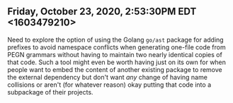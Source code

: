 ## Friday, October 23, 2020, 2:53:30PM EDT <1603479210>

Need to explore the option of using the Golang `go/ast` package for
adding prefixes to avoid namespace conflicts when generating one-file
code from PEGN grammars without having to maintain two nearly identical
copies of that code. Such a tool might even be worth having just on its
own for when people want to embed the content of another existing
package to remove the external dependency but don't want *any* change of
having name collisions or aren't (for whatever reason) okay putting that
code into a subpackage of their projects.

